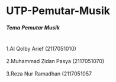 <h1>UTP-Pemutar-Musik</h1>
<h5>Tema Pemutar Musik</h5>
<br> 1.Al Qolby Arief (2117051010) </br>
<br> 2.Muhammad Zidan Pasya (2117051070) </br>
<br> 3.Reza Nur Ramadhan (2117051057 </br>

